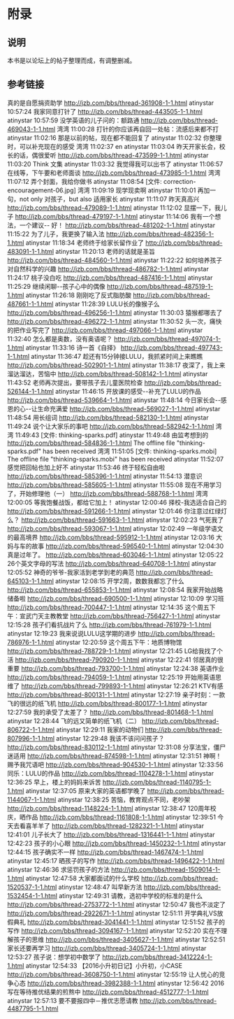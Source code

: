 # 附录


## 说明
本书是以论坛上的帖子整理而成，有调整删减。


## 参考链接


真的是自愿捐资助学
http://jzb.com/bbs/thread-361908-1-1.html
atinystar  10:57:24
我家同意打针了
http://jzb.com/bbs/thread-443505-1-1.html
atinystar  10:57:59
没学英语的儿子问的：额路通
http://jzb.com/bbs/thread-469043-1-1.html
湾湾  11:00:28
打针的你应该再自回一处帖：流感后来都不打
atinystar  11:02:16
那是以前的帖，现在都不能回复了
atinystar  11:02:32
你整理时，可以补充现在的感受
湾湾  11:02:37
en
atinystar  11:03:04
昨天开家长会，校长的话，偶很爱听
http://jzb.com/bbs/thread-473599-1-1.html
atinystar  11:03:20
Think  文集
atinystar  11:03:32
我觉得我可以出书了
atinystar  11:06:57
在线等，下午要和老师面谈
http://jzb.com/bbs/thread-473985-1-1.html
湾湾  11:07:12
弄个封面，我给你做书
atinystar  11:08:54
[文件: correction-encouragement-06.jpg]
湾湾  11:09:19
现学现卖啊
atinystar  11:10:01
再加一句，not only 对孩子，but also 适用家长
atinystar  11:11:07
昨天真高兴
http://jzb.com/bbs/thread-479089-1-1.html
atinystar  11:12:02
显摆一下，我儿子
http://jzb.com/bbs/thread-479197-1-1.html
atinystar  11:14:06
我有一个想法，一个建议-- 好！
http://jzb.com/bbs/thread-481202-1-1.html
atinystar  11:15:22
为了儿子，我更换了输入法
http://jzb.com/bbs/thread-482356-1-1.html
atinystar  11:18:34
老师终于给家长留作业了
http://jzb.com/bbs/thread-483091-1-1.html
atinystar  11:20:13
老师的话就是圣旨 
http://jzb.com/bbs/thread-484560-1-1.html
atinystar  11:22:22
如何培养孩子对自然科学的兴趣
http://jzb.com/bbs/thread-486782-1-1.html
atinystar  11:24:17
桃子没白吃
http://jzb.com/bbs/thread-487416-1-1.html
atinystar  11:25:29
继续闲聊--孩子心中的偶像
http://jzb.com/bbs/thread-487519-1-1.html
atinystar  11:26:18
刚刚吃了反式脂肪酸
http://jzb.com/bbs/thread-487661-1-1.html
atinystar  11:28:39
LULU长的像猴子么
http://jzb.com/bbs/thread-496256-1-1.html
atinystar  11:30:03
猿猴都哪去了
http://jzb.com/bbs/thread-496272-1-1.html
atinystar  11:30:52
头一次，痛快的把作业写完了
http://jzb.com/bbs/thread-497066-1-1.html
atinystar  11:32:40
怎么都是奥数，没有奥语呢？ 
http://jzb.com/bbs/thread-497074-1-1.html
atinystar  11:33:16
诗一首《自择》
http://jzb.com/bbs/thread-497743-1-1.html
atinystar  11:36:47
趁还有15分钟接LULU，我抓紧时间上来瞧瞧
http://jzb.com/bbs/thread-502901-1-1.html
atinystar  11:38:17
夜深了，我上来溜达溜达，苦恼中
http://jzb.com/bbs/thread-508142-1-1.html
atinystar  11:43:52
老师再次提出，要带孩子去儿童医院检查 
http://jzb.com/bbs/thread-526144-1-1.html
atinystar  11:46:15
开放课的感受--补充了LULU的作品
http://jzb.com/bbs/thread-539664-1-1.html
atinystar  11:48:14
今日家长会--感恩的心--让生命充满爱
http://jzb.com/bbs/thread-569027-1-1.html
atinystar  11:48:54
用长组词
http://jzb.com/bbs/thread-582130-1-1.html
atinystar  11:49:24
说个让大家乐的事吧
http://jzb.com/bbs/thread-582942-1-1.html
湾湾  11:49:43
[文件: thinking-sparks.pdf]
atinystar  11:49:48
由监考想到的
http://jzb.com/bbs/thread-584836-1-1.html
The offline file "thinking-sparks.pdf" has been received
湾湾  11:51:05
[文件: thinking-sparks.mobi]
The offline file "thinking-sparks.mobi" has been received
atinystar  11:52:07
感觉把回帖也加上好不
atinystar  11:53:46
终于轻松自由啦
http://jzb.com/bbs/thread-585396-1-1.html
atinystar  11:54:13
潜意识
http://jzb.com/bbs/thread-585605-1-1.html
atinystar  11:55:08
现在不用学习了，开始修理他（一）
http://jzb.com/bbs/thread-588768-1-1.html
湾湾  12:00:05
等我饱餐战饭，都给它加上！
atinystar  12:00:46
择校-我选适合自己的
http://jzb.com/bbs/thread-591266-1-1.html
atinystar  12:01:46
你注意过红绿灯么？
http://jzb.com/bbs/thread-591663-1-1.html
atinystar  12:02:23
气死我了
http://jzb.com/bbs/thread-593067-1-1.html
atinystar  12:02:49
一年级学语文的最高境界
http://jzb.com/bbs/thread-595912-1-1.html
atinystar  12:03:16
大妈与车的故事
http://jzb.com/bbs/thread-596540-1-1.html
atinystar  12:04:30
真是过年了。
http://jzb.com/bbs/thread-603046-1-1.html
atinystar  12:05:22
26个英文字母的写法
http://jzb.com/bbs/thread-640708-1-1.html
atinystar  12:05:52
神奇的爷爷-我家活到老学到老的典范 
http://jzb.com/bbs/thread-645103-1-1.html
atinystar  12:08:15
开学2周，数数我都忘了什么
http://jzb.com/bbs/thread-655853-1-1.html
atinystar  12:08:54
我家开始战略储备啦 
http://jzb.com/bbs/thread-690500-1-1.html
atinystar  12:10:09
学习班
http://jzb.com/bbs/thread-700447-1-1.html
atinystar  12:14:35
这个周五下午：宣武门天主教教堂
http://jzb.com/bbs/thread-756427-1-1.html
atinystar  12:15:28
孩子们看抗战片了么
http://jzb.com/bbs/thread-761979-1-1.html
atinystar  12:19:23
我来说说LULU这学期的进步
http://jzb.com/bbs/thread-786976-1-1.html
atinystar  12:20:59
这个周五下午：地质博物馆
http://jzb.com/bbs/thread-788729-1-1.html
atinystar  12:21:45
LG给我找了个活
http://jzb.com/bbs/thread-790920-1-1.html
atinystar  12:22:41
邻居真的很重要
http://jzb.com/bbs/thread-793700-1-1.html
atinystar  12:24:38
英语作业
http://jzb.com/bbs/thread-794059-1-1.html
atinystar  12:25:19
开始用英语思维了
http://jzb.com/bbs/thread-799893-1-1.html
atinystar  12:26:21
KTV有感
http://jzb.com/bbs/thread-800131-1-1.html
atinystar  12:27:19
亲子时刻：一款飞的很远的纸飞机
http://jzb.com/bbs/thread-800177-1-1.html
atinystar  12:27:59
我的承受了太差了？
http://jzb.com/bbs/thread-801468-1-1.html
atinystar  12:28:44
飞的远又简单的纸飞机（二）
http://jzb.com/bbs/thread-806722-1-1.html
atinystar  12:29:11
我家的动物们
http://jzb.com/bbs/thread-807996-1-1.html
atinystar  12:29:48
我该不该问问孩子？
http://jzb.com/bbs/thread-830112-1-1.html
atinystar  12:31:08
分享法宝，僵尸迷适用
http://jzb.com/bbs/thread-874598-1-1.html
atinystar  12:31:51
神啊！赐予我咒语吧
http://jzb.com/bbs/thread-904530-1-1.html
atinystar  12:33:56
 同乐：LULU的作品
http://jzb.com/bbs/thread-1104278-1-1.html
atinystar  12:36:25
早上，楼上的妈妈来诉苦
http://jzb.com/bbs/thread-1140795-1-1.html
atinystar  12:37:05
原来大家的英语都学晚了
http://jzb.com/bbs/thread-1144067-1-1.html
atinystar  12:38:25
苦恼，教育观点不同，老吵架
http://jzb.com/bbs/thread-1148224-1-1.html
atinystar  12:38:47
120周年校庆，晒作品
http://jzb.com/bbs/thread-1161808-1-1.html
atinystar  12:39:51
今天去看喜羊羊了
http://jzb.com/bbs/thread-1282321-1-1.html
atinystar  12:41:01
 儿子长大了
http://jzb.com/bbs/thread-1316441-1-1.html
atinystar  12:42:23
孩子的小心眼
http://jzb.com/bbs/thread-1450232-1-1.html
atinystar  12:44:15
孩子确实不一样
http://jzb.com/bbs/thread-1467474-1-1.html
atinystar  12:45:17
 晒孩子的写作
http://jzb.com/bbs/thread-1496422-1-1.html
atinystar  12:46:36
 求惩罚孩子的方法
http://jzb.com/bbs/thread-1509014-1-1.html
atinystar  12:47:58
 大家都面试的什么学校
http://jzb.com/bbs/thread-1520537-1-1.html
atinystar  12:48:47
 叫早新方法
http://jzb.com/bbs/thread-1532454-1-1.html
atinystar  12:49:31
 请教，选初中学校的标准的是什么
http://jzb.com/bbs/thread-2753772-1-1.html
atinystar  12:50:47
我也不淡定了
http://jzb.com/bbs/thread-2922671-1-1.html
atinystar  12:51:11
开学典礼VS放假典礼
http://jzb.com/bbs/thread-3041441-1-1.html
atinystar  12:51:52
孩子的写作
http://jzb.com/bbs/thread-3094167-1-1.html
atinystar  12:52:20
 实在不理解孩子的思维
http://jzb.com/bbs/thread-3405627-1-1.html
atinystar  12:52:51
 家长还要再学习
http://jzb.com/bbs/thread-3405724-1-1.html
atinystar  12:53:27
 孩子说：想学初中数学了 
http://jzb.com/bbs/thread-3412224-1-1.html
atinystar  12:54:33
 【2016小升初日记】小升初，小CASE 
http://jzb.com/bbs/thread-3608750-1-1.html
atinystar  12:55:19
 让人忧心的竞争心态
http://jzb.com/bbs/thread-3982388-1-1.html
atinystar  12:56:42
2016写在等待推优结果的煎熬中
http://jzb.com/bbs/thread-4512777-1-1.html
atinystar  12:57:13
 要不要报四中－推优志愿请教
http://jzb.com/bbs/thread-4487795-1-1.html